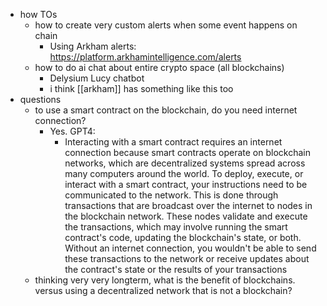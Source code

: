  * how TOs
    * how to create very custom alerts when some event happens on chain
      * Using Arkham alerts: https://platform.arkhamintelligence.com/alerts
    * how to do ai chat about entire crypto space (all blockchains)
      * Delysium Lucy chatbot
      * i think [[arkham]] has something like this too
  * questions
    * to use a smart contract on the blockchain, do you need internet connection?
      * Yes. GPT4:
        * Interacting with a smart contract requires an internet connection because smart contracts operate on blockchain networks, which are decentralized systems spread across many computers around the world. To deploy, execute, or interact with a smart contract, your instructions need to be communicated to the network. This is done through transactions that are broadcast over the internet to nodes in the blockchain network. These nodes validate and execute the transactions, which may involve running the smart contract's code, updating the blockchain's state, or both. Without an internet connection, you wouldn't be able to send these transactions to the network or receive updates about the contract's state or the results of your transactions
    * thinking very very longterm, what is the benefit of blockchains. versus using a decentralized network that is not a blockchain?
